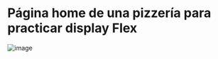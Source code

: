 # Página home de una pizzería para practicar display Flex

![image](https://github.com/camilozv21/PIZZA-FRONT/assets/126104786/a71849a6-e70f-46f8-9752-1e1faea0dfd7)
